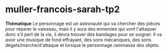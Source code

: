 # muller-francois-sarah-tp2
 
**Thématique**
Le personnage est un astronaute qui va chercher des pièces pour réparer le vaisseau, mais il y aura des ennemies qui vont l'attaquer donc s'il pert de la vie, il devra trouver des bandages pour se soigner.
Il va avoir une musique de fond effrayant, des sons mécaniques, des sons dégats/marche/d'attaque et lorsque le personnage rammasse des objets.
